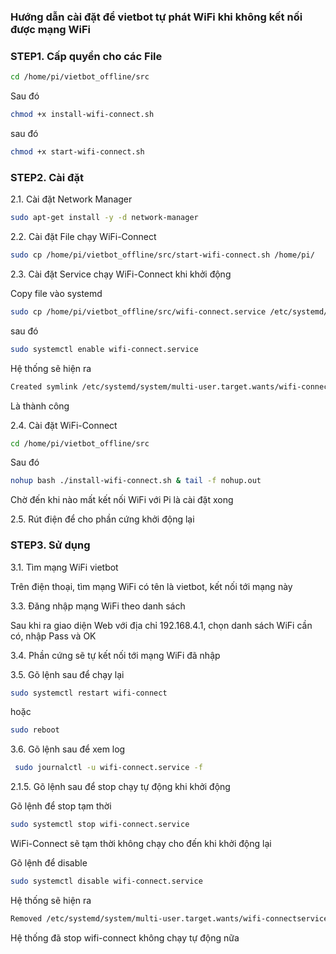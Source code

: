 ### Hướng dẫn cài đặt để vietbot tự phát WiFi khi không kết nối được mạng WiFi

### STEP1. Cấp quyền cho các File

```sh
cd /home/pi/vietbot_offline/src
```
Sau đó

```sh
chmod +x install-wifi-connect.sh
```
sau đó

```sh
chmod +x start-wifi-connect.sh

```

### STEP2.  Cài đặt 
2.1. Cài đặt Network Manager

```sh
sudo apt-get install -y -d network-manager
```
2.2. Cài đặt File chạy WiFi-Connect
```sh
sudo cp /home/pi/vietbot_offline/src/start-wifi-connect.sh /home/pi/
```
2.3. Cài đặt Service chạy WiFi-Connect khi khởi động

Copy file vào systemd
```sh
sudo cp /home/pi/vietbot_offline/src/wifi-connect.service /etc/systemd/system/wifi-connect.service
```
sau đó

```sh
sudo systemctl enable wifi-connect.service
```
Hệ thống sẽ hiện ra

```sh
Created symlink /etc/systemd/system/multi-user.target.wants/wifi-connect.service → /etc/systemd/system/wifi-connect.service.
```
Là thành công

2.4. Cài đặt WiFi-Connect

```sh
cd /home/pi/vietbot_offline/src
```
Sau đó

```sh
nohup bash ./install-wifi-connect.sh & tail -f nohup.out
```
Chờ đến khi nào mất kết nối WiFi với Pi là cài đặt xong

2.5. Rút điện để cho phần cứng khởi động lại

### STEP3.  Sử dụng

3.1. Tìm mạng WiFi vietbot

Trên điện thoại, tìm mạng WiFi có tên là vietbot, kết nối tới mạng này

3.3. Đăng nhập mạng WiFi theo danh sách 

Sau khi ra giao diện Web với địa chỉ 192.168.4.1, chọn danh sách WiFi cần có, nhập Pass và OK

3.4. Phần cứng sẽ tự kết nối tới mạng WiFi đã nhập

3.5. Gõ lệnh sau để chạy lại 

```sh
sudo systemctl restart wifi-connect
```
hoặc
```sh
sudo reboot
```
3.6. Gõ lệnh sau để xem log
```sh
 sudo journalctl -u wifi-connect.service -f
```
2.1.5. Gõ lệnh sau để stop chạy tự động khi khởi động

Gõ lệnh để stop tạm thời

```sh
sudo systemctl stop wifi-connect.service
```
WiFi-Connect sẽ tạm thời không chạy cho đến khi khởi động lại

Gõ lệnh để disable

```sh
sudo systemctl disable wifi-connect.service
```

Hệ thống sẽ hiện ra
```sh
Removed /etc/systemd/system/multi-user.target.wants/wifi-connectservice
```
Hệ thống đã stop wifi-connect không chạy tự động nữa
